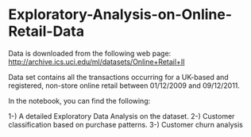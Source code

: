 # Exploratory-Analysis-on-Online-Retail-Data

Data is downloaded from the following web page:
http://archive.ics.uci.edu/ml/datasets/Online+Retail+II

Data set contains all the transactions occurring for a UK-based and registered, non-store online retail between 01/12/2009 and 09/12/2011.

In the notebook, you can find the following:

1-) A detailed Exploratory Data Analysis on the dataset.
2-) Customer classification based on purchase patterns.
3-) Customer churn analysis 
